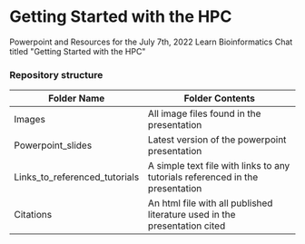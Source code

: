 # Getting Started with the HPC 
Powerpoint and Resources for the July 7th, 2022 Learn Bioinformatics Chat titled "Getting Started with the HPC"

### Repository structure

| Folder Name | Folder Contents |
| --- | --- |
| Images | All image files found in the presentation |
| Powerpoint_slides | Latest version of the powerpoint presentation |
| Links_to_referenced_tutorials | A simple text file with links to any tutorials referenced in the presentation |
| Citations | An html file with all published literature used in the presentation cited |
